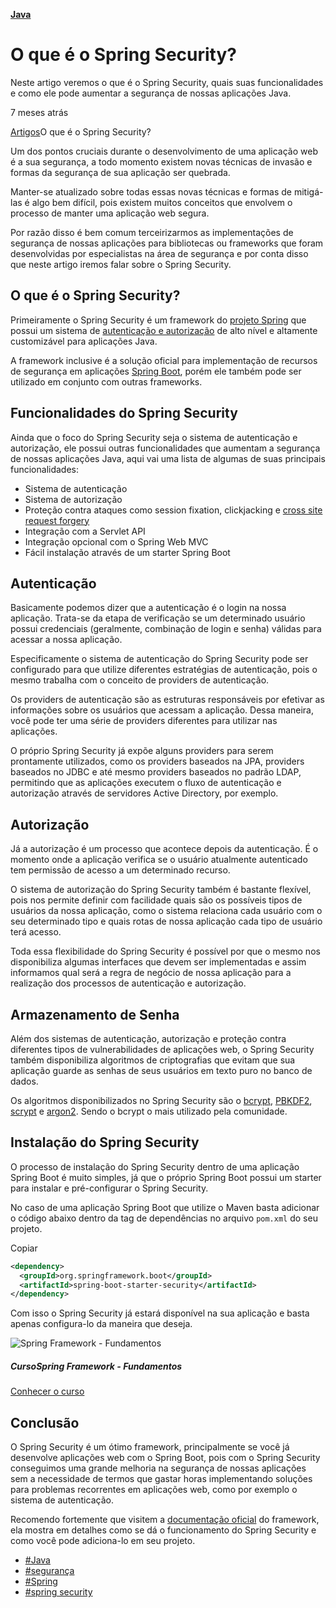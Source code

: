 **[Java](https://www.treinaweb.com.br/blog/categoria/java)**

# O que é o Spring Security?

Neste artigo veremos o que é o Spring Security, quais suas funcionalidades e como ele pode aumentar a segurança de nossas aplicações Java.

 7 meses atrás

[Artigos](https://www.treinaweb.com.br/blog)O que é o Spring Security?

Um dos pontos cruciais durante o desenvolvimento de uma aplicação web é a sua segurança, a todo momento existem novas técnicas de invasão e formas da segurança de sua aplicação ser quebrada.

Manter-se atualizado sobre todas essas novas técnicas e formas de mitigá-las é algo bem difícil, pois existem muitos conceitos que envolvem o processo de manter uma aplicação web segura.

Por razão disso é bem comum terceirizarmos as implementações de segurança de nossas aplicações para bibliotecas ou frameworks que foram desenvolvidas por especialistas na área de segurança e por conta disso que neste artigo iremos falar sobre o Spring Security.



## O que é o Spring Security?

Primeiramente o Spring Security é um framework do [projeto Spring](https://www.treinaweb.com.br/blog/o-que-e-o-spring/) que possui um sistema de [autenticação e autorização](https://www.treinaweb.com.br/blog/autenticacao-x-autorizacao/) de alto nível e altamente customizável para aplicações Java.

A framework inclusive é a solução oficial para implementação de recursos de segurança em aplicações [Spring Boot](https://www.treinaweb.com.br/blog/o-que-e-o-spring-boot/), porém ele também pode ser utilizado em conjunto com outras frameworks.

## Funcionalidades do Spring Security

Ainda que o foco do Spring Security seja o sistema de autenticação e autorização, ele possui outras funcionalidades que aumentam a segurança de nossas aplicações Java, aqui vai uma lista de algumas de suas principais funcionalidades:

- Sistema de autenticação
- Sistema de autorização
- Proteção contra ataques como session fixation, clickjacking e [cross site request forgery](https://www.treinaweb.com.br/blog/cross-site-request-forgery-csrf-e-abordagens-para-mitiga-lo/)
- Integração com a Servlet API
- Integração opcional com o Spring Web MVC
- Fácil instalação através de um starter Spring Boot

## Autenticação

Basicamente podemos dizer que a autenticação é o login na nossa aplicação. Trata-se da etapa de verificação se um determinado usuário possui credenciais (geralmente, combinação de login e senha) válidas para acessar a nossa aplicação.

Especificamente o sistema de autenticação do Spring Security pode ser configurado para que utilize diferentes estratégias de autenticação, pois o mesmo trabalha com o conceito de providers de autenticação.

Os providers de autenticação são as estruturas responsáveis por efetivar as informações sobre os usuários que acessam a aplicação. Dessa maneira, você pode ter uma série de providers diferentes para utilizar nas aplicações.

O próprio Spring Security já expõe alguns providers para serem prontamente utilizados, como os providers baseados na JPA, providers baseados no JDBC e até mesmo providers baseados no padrão LDAP, permitindo que as aplicações executem o fluxo de autenticação e autorização através de servidores Active Directory, por exemplo.

## Autorização

Já a autorização é um processo que acontece depois da autenticação. É o momento onde a aplicação verifica se o usuário atualmente autenticado tem permissão de acesso a um determinado recurso.

O sistema de autorização do Spring Security também é bastante flexível, pois nos permite definir com facilidade quais são os possíveis tipos de usuários da nossa aplicação, como o sistema relaciona cada usuário com o seu determinado tipo e quais rotas de nossa aplicação cada tipo de usuário terá acesso.

Toda essa flexibilidade do Spring Security é possível por que o mesmo nos disponibiliza algumas interfaces que devem ser implementadas e assim informamos qual será a regra de negócio de nossa aplicação para a realização dos processos de autenticação e autorização.

## Armazenamento de Senha

Além dos sistemas de autenticação, autorização e proteção contra diferentes tipos de vulnerabilidades de aplicações web, o Spring Security também disponibiliza algoritmos de criptografias que evitam que sua aplicação guarde as senhas de seus usuários em texto puro no banco de dados.

Os algoritmos disponibilizados no Spring Security são o [bcrypt](https://docs.spring.io/spring-security/site/docs/5.4.6/reference/html5/#authentication-password-storage-bcrypt), [PBKDF2](https://docs.spring.io/spring-security/site/docs/5.4.6/reference/html5/#authentication-password-storage-pbkdf2), [scrypt](https://docs.spring.io/spring-security/site/docs/5.4.6/reference/html5/#authentication-password-storage-scrypt) e [argon2](https://docs.spring.io/spring-security/site/docs/5.4.6/reference/html5/#authentication-password-storage-argon2). Sendo o bcrypt o mais utilizado pela comunidade.

## Instalação do Spring Security

O processo de instalação do Spring Security dentro de uma aplicação Spring Boot é muito simples, já que o próprio Spring Boot possui um starter para instalar e pré-configurar o Spring Security.

No caso de uma aplicação Spring Boot que utilize o Maven basta adicionar o código abaixo dentro da tag de dependências no arquivo `pom.xml` do seu projeto.

Copiar

```xml
<dependency>
  <groupId>org.springframework.boot</groupId>
  <artifactId>spring-boot-starter-security</artifactId>
</dependency>
```

Com isso o Spring Security já estará disponível na sua aplicação e basta apenas configura-lo da maneira que deseja.



![Spring Framework - Fundamentos](https://d2knvm16wkt3ia.cloudfront.net/assets/svg-icon/spring-boot.svg)

##### CursoSpring Framework - Fundamentos

[Conhecer o curso](https://www.treinaweb.com.br/curso/spring-framework-fundamentos)

## Conclusão

O Spring Security é um ótimo framework, principalmente se você já desenvolve aplicações web com o Spring Boot, pois com o Spring Security conseguimos uma grande melhoria na segurança de nossas aplicações sem a necessidade de termos que gastar horas implementando soluções para problemas recorrentes em aplicações web, como por exemplo o sistema de autenticação.

Recomendo fortemente que visitem a [documentação oficial](https://spring.io/projects/spring-security) do framework, ela mostra em detalhes como se dá o funcionamento do Spring Security e como você pode adiciona-lo em seu projeto.

- [#Java](https://www.treinaweb.com.br/blog/tag/java)
- [#segurança](https://www.treinaweb.com.br/blog/tag/seguranca)
- [#Spring](https://www.treinaweb.com.br/blog/tag/spring)
- [#spring security](https://www.treinaweb.com.br/blog/tag/spring-security)